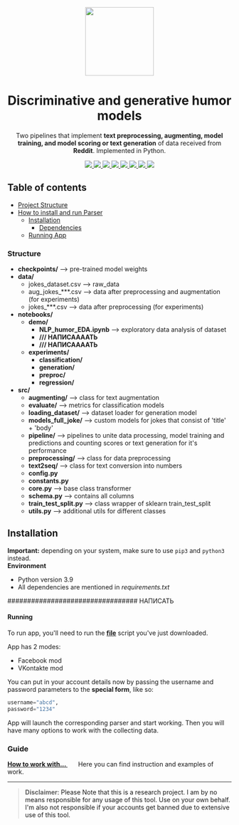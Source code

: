 <p align="center">
  <img src="https://i.imgur.com/SPYT1zV.png" width="154">
  <h1 align="center">Discriminative and generative humor models</h1>
  <p align="center">Two pipelines that implement <b>text preprocessing, augmenting, model training, and model scoring or text generation</b> of data
  received from <b>Reddit</b>.
Implemented in Python.</p>
  <p align="center">
	<a href="https://www.python.org/">
    <img src="https://img.shields.io/badge/built%20with-Python3-C45AEC.svg" />
    </a>
    <a href="https://matplotlib.org">
	<img src="https://img.shields.io/badge/bulid with-Matplotlib-7fffd4.svg">
    </a>
    <a href="https://seaborn.pydata.org/">
	<img src="https://img.shields.io/badge/bulid with-Seaborn-F70D1A.svg">
    </a>
    <a href="https://pytorch.org/">
	<img src="https://img.shields.io/badge/bulid with-PyTorch-DFFF00.svg">
    </a>
    <a href="https://scikit-learn.org/">
	<img src="https://img.shields.io/badge/bulid with-Sklearn-FD349C.svg">
    </a>
    <a href="https://numpy.org/doc/stable/index.html">
	<img src="https://img.shields.io/badge/bulid with-NumPy-1589FF.svg">
    </a>
    <a href="https://pandas.pydata.org/">
	<img src="https://img.shields.io/badge/bulid with-Pandas-FFFF00.svg">
    </a>
    <a href="https://scipy.org/">
	<img src="https://img.shields.io/badge/bulid with-SciPy-CCCCFF.svg">
    </a>
  </p>


## Table of contents
- [Project Structure](#structure)
- [How to install and run Parser](#installation)
  * [Installation](#installation)
	* [Dependencies](#dependencies)
  * [Running App](#running)
  
### **Structure**
* **checkpoints/** --> pre-trained model weights
* **data/**
    - jokes_dataset.csv --> raw_data
    - aug_jokes_***.csv --> data after preprocessing and augmentation (for experiments)
    - jokes_***.csv --> data after preprocessing (for experiments)
* **notebooks/**
    * **demo/**
        * **NLP_humor_EDA.ipynb** --> exploratory data analysis of dataset
        * **/// НАПИСААААТЬ**
        * **/// НАПИСААААТЬ**
    * **experiments/**
        * **classification/**
        * **generation/**
        * **preproc/**
        * **regression/**
* **src/**
    * **augmenting/** --> class for text augmentation
    * **evaluate/** --> metrics for classification models
    * **loading_dataset/** --> dataset loader for generation model
    * **models_full_joke/** --> custom models for jokes that consist of 'title' + 'body'
    * **pipeline/** --> pipelines to unite data processing, model training and predictions and counting scores or text generation for it's performance
    * **preprocessing/** --> class for data preprocessing
    * **text2seq/** --> class for text conversion into numbers
    - **config.py**
    - **constants.py** 
    - **core.py** --> base class transformer
    - **schema.py** --> contains all columns
    - **train_test_split.py** --> class wrapper of sklearn train_test_split
    - **utils.py** --> additional utils for different classes
    
## **Installation**  
__Important:__ depending on your system, make sure to use `pip3` and `python3` instead.  
**Environment**   
* Python version 3.9  
* All dependencies are mentioned in *requirements.txt*





################################# НАПИСАТЬ



#### Running

To run app, you'll need to run the **[file](https://github.com/DoktaPola/Socials/blob/master/main.py)** script you've just downloaded.

App has 2 modes:
- Facebook mod
- VKontakte mod

You can put in your account details now by passing the username and password parameters to the **special form**, like so:
```python
username="abcd",
password="1234"
```

App will launch the corresponding parser and start working.
Then you will have many options to work with the collecting data.


### Guide

**[How to work with... ](https://drive.google.com/file/d/1uZEY3GyFS69tKOcNRcVyPe8VMq-PjWiS/view?usp=sharing ) &nbsp;&nbsp;&nbsp;&nbsp;&nbsp;&nbsp;**
Here you can find instruction and examples of work.

---

> **Disclaimer**<a name="disclaimer" />: Please Note that this is a research project. I am by no means responsible for any usage of this tool. Use on your own behalf. I'm also not responsible if your accounts get banned due to extensive use of this tool.
